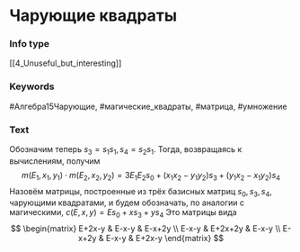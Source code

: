 # Чарующие квадраты
### Info type
[[4_Unuseful_but_interesting]]
### Keywords
#Алгебра15Чарующие, #магические_квадраты, #матрица, #умножение
### Text
Обозначим теперь $s_3 = s_1s_1, s_4 = s_2s_1$. Тогда, возвращаясь к вычислениям, получим
$$m(E_1, x_1, y_1) \cdot m(E_2, x_2, y_2) = 3E_1E_2s_0 + (x_1x_2 - y_1y_2)s_3 + (y_1x_2 - x_1y_2)s_4$$
Назовём матрицы, построенные из трёх базисных матриц $s_0, s_3, s_4$, чарующими квадратами, и будем обозначать, по аналогии с магическими, $c(E, x, y) = Es_0 + xs_3 + ys_4$
Это матрицы вида
$$
\begin{matrix}
E+2x-y & E-x-y & E-x+2y \\
E-x-y & E+2x+2y & E-x-y \\
E-x+2y & E-x-y & E+2x-y
\end{matrix}
$$